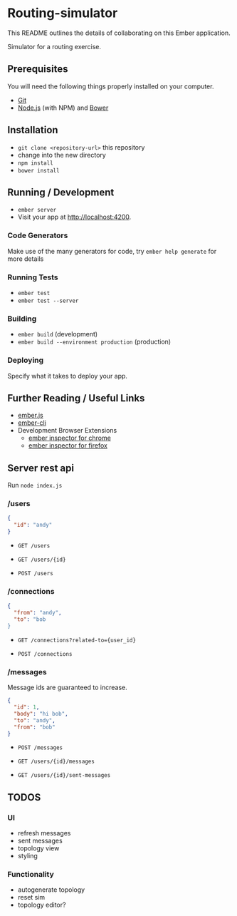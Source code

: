 # Routing-simulator

This README outlines the details of collaborating on this Ember application.

Simulator for a routing exercise.

## Prerequisites

You will need the following things properly installed on your computer.

* [Git](http://git-scm.com/)
* [Node.js](http://nodejs.org/) (with NPM) and [Bower](http://bower.io/)

## Installation

* `git clone <repository-url>` this repository
* change into the new directory
* `npm install`
* `bower install`

## Running / Development

* `ember server`
* Visit your app at [http://localhost:4200](http://localhost:4200).

### Code Generators

Make use of the many generators for code, try `ember help generate` for more details

### Running Tests

* `ember test`
* `ember test --server`

### Building

* `ember build` (development)
* `ember build --environment production` (production)

### Deploying

Specify what it takes to deploy your app.

## Further Reading / Useful Links

* [ember.js](http://emberjs.com/)
* [ember-cli](http://www.ember-cli.com/)
* Development Browser Extensions
  * [ember inspector for chrome](https://chrome.google.com/webstore/detail/ember-inspector/bmdblncegkenkacieihfhpjfppoconhi)
  * [ember inspector for firefox](https://addons.mozilla.org/en-US/firefox/addon/ember-inspector/)

## Server rest api

Run `node index.js`

### /users

```json
{
  "id": "andy"
}
```

- `GET /users`

- `GET /users/{id}`

- `POST /users`

### /connections

```json
{
  "from": "andy",
  "to": "bob
}
```

- `GET /connections?related-to={user_id}`

- `POST /connections`

### /messages

Message ids are guaranteed to increase.

```json
{
  "id": 1,
  "body": "hi bob",
  "to": "andy",
  "from": "bob"
}
```

- `POST /messages`

- `GET /users/{id}/messages`

- `GET /users/{id}/sent-messages`


## TODOS

### UI

- refresh messages
- sent messages
- topology view
- styling

### Functionality

- autogenerate topology
- reset sim
- topology editor?

